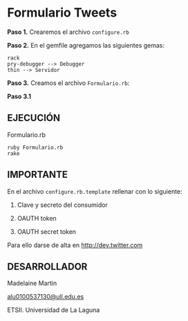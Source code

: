 Formulario Tweets
================================

**Paso 1.** Crearemos el archivo `configure.rb`

**Paso 2.** En el gemfile agregamos las siguientes gemas:
	
	rack
	pry-debugger --> Debugger
	thin --> Servidor

**Paso 3.** Creamos el archivo `Formulario.rb`:
	
**Paso 3.1** 

## EJECUCIÓN ##

Formulario.rb
	
	ruby Formulario.rb
	rake

## IMPORTANTE ##

En el archivo `configure.rb.template` rellenar con lo siguiente:

1. Clave y secreto del consumidor

2. OAUTH token

3. OAUTH secret token 

 Para ello darse de alta en http://dev.twitter.com
 
## DESARROLLADOR ##

Madelaine Martin

alu0100537130@ull.edu.es

ETSII. Universidad de La Laguna



